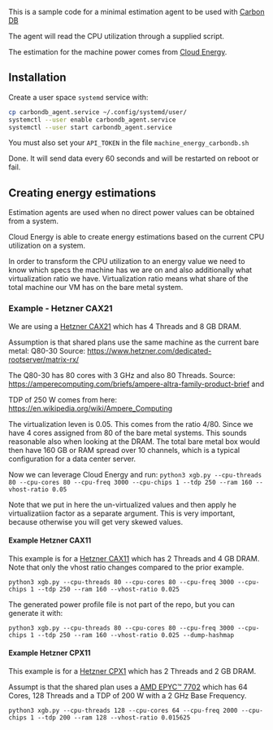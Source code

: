 This is a sample code for a minimal estimation agent to be used with [Carbon DB](https://www.green-coding.io/projects/carbondb/)

The agent will read the CPU utilization through a supplied script.

The estimation for the machine power comes from [Cloud Energy](https://www.green-coding.io/projects/cloud-energy/).

## Installation

Create a user space `systemd` service with:

```bash
cp carbondb_agent.service ~/.config/systemd/user/
systemctl --user enable carbondb_agent.service
systemctl --user start carbondb_agent.service
```

You must also set your `API_TOKEN` in the file `machine_energy_carbondb.sh`

Done. It will send data every 60 seconds and will be restarted on reboot or fail.

## Creating energy estimations
Estimation agents are used when no direct power values can be obtained from a system.

Cloud Energy is able to create energy estimations based on the current CPU utilization on a system.

In order to transform the CPU utilization to an energy value we need to know which specs the machine has we are on and also additionally what virtualization ratio we have.
Virtualization ratio means what share of the total machine our VM has on the bare metal system.

### Example - Hetzner CAX21
We are using a [Hetzner CAX21](https://search.brave.com/search?q=hetzner+cax21&source=desktop) which has 4 Threads and 8 GB DRAM.

Assumption is that shared plans use the same machine as the current bare metal: Q80-30 Source: https://www.hetzner.com/dedicated-rootserver/matrix-rx/

The Q80-30 has 80 cores with 3 GHz and also 80 Threads. Source: https://amperecomputing.com/briefs/ampere-altra-family-product-brief and

TDP of 250 W comes from here: https://en.wikipedia.org/wiki/Ampere_Computing

The virtualization leven is 0.05. This comes from the ratio 4/80. Since we have 4 cores assigned from 80 of the bare metal systems.
This sounds reasonable also when looking at the DRAM. The total bare metal box would then have 160 GB or RAM spread over 10 channels, which is a typical configuration for a data center server.

Now we can leverage Cloud Energy and run:
`python3 xgb.py --cpu-threads 80 --cpu-cores 80 --cpu-freq 3000 --cpu-chips 1 --tdp 250 --ram 160 --vhost-ratio 0.05`

Note that we put in here the un-virtualized values and then apply he virtualizatiion factor as a separate argument. This is very important, because otherwise you will get very skewed values.

#### Example Hetzner CAX11

This example is for a [Hetzner CAX11](https://search.brave.com/search?q=hetzner+cax11&source=desktop) which has 2 Threads and 4 GB DRAM. Note that only the vhost ratio changes 
compared to the prior example.

`python3 xgb.py --cpu-threads 80 --cpu-cores 80 --cpu-freq 3000 --cpu-chips 1 --tdp 250 --ram 160 --vhost-ratio 0.025`

The generated power profile file is not part of the repo, but you can generate it with:

`python3 xgb.py --cpu-threads 80 --cpu-cores 80 --cpu-freq 3000 --cpu-chips 1 --tdp 250 --ram 160 --vhost-ratio 0.025 --dump-hashmap`

#### Example Hetzner CPX11

This example is for a [Hetzner CPX1](https://search.brave.com/search?q=hetzner+cax21&source=desktop) which has 2 Threads and 2 GB DRAM.

Assumpt is that the shared plan uses a [AMD EPYC™ 7702](https://www.amd.com/de/products/processors/server/epyc/7002-series.html) which
has 64 Cores, 128 Threads and a TDP of 200 W with a 2 GHz Base Frequency.

`python3 xgb.py --cpu-threads 128 --cpu-cores 64 --cpu-freq 2000 --cpu-chips 1 --tdp 200 --ram 128 --vhost-ratio 0.015625`